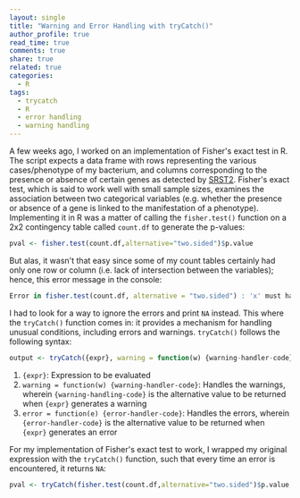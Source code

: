 ```yaml
---
layout: single
title: "Warning and Error Handling with tryCatch()"
author_profile: true
read_time: true
comments: true
share: true
related: true
categories:
  - R
tags:
  - trycatch
  - R
  - error handling
  - warning handling
---
```


A few weeks ago, I worked on an implementation of Fisher's exact test in R. The script expects a data frame with rows representing the various cases/phenotype of my bacterium, and columns corresponding to the presence or absence of certain genes as detected by <a href="https://github.com/katholt/srst2">SRST2</a>. Fisher's exact test, which is said to work well with small sample sizes, examines the association between two categorical variables (e.g. whether the presence or absence of a gene is linked to the manifestation of a phenotype). Implementing it in R was a matter of calling the ```fisher.test()``` function on a 2x2 contingency table called ```count.df``` to generate the p-values:

```R
pval <- fisher.test(count.df,alternative="two.sided")$p.value
```
But alas, it wasn't that easy since some of my count tables certainly had only one row or column (i.e. lack of intersection between the variables); hence, this error message in the console:

<!-- readmore -->

```R
Error in fisher.test(count.df, alternative = "two.sided") : 'x' must have at least 2 rows and columns
```
I had to look for a way to ignore the errors and print ```NA``` instead. This where the ```tryCatch()``` function comes in: it provides a mechanism for handling unusual conditions, including errors and warnings. ```tryCatch()``` follows the following syntax:

```R
output <- tryCatch({expr}, warning = function(w) {warning-handler-code}, error = function(e) {error-handler-code})
```
1. ```{expr}```: Expression to be evaluated
2. ```warning = function(w) {warning-handler-code}```: Handles the warnings, wherein ```{warning-handling-code}``` is the alternative value to be returned when ```{expr}``` generates a warning
3. ```error = function(e) {error-handler-code}```: Handles the errors, wherein ```{error-handler-code}``` is the alternative value to be returned when ```{expr}``` generates an error

For my implementation of Fisher's exact test to work, I wrapped my original expression with the ```tryCatch()``` function, such that every time an error is encountered, it returns ```NA```:

```R
pval <- tryCatch(fisher.test(count.df,alternative="two.sided")$p.value, error=function(e) NA)
```
